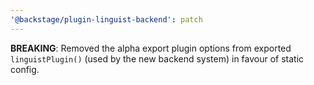 ```yaml
---
'@backstage/plugin-linguist-backend': patch
---
```


**BREAKING**: Removed the alpha export plugin options from exported `linguistPlugin()` (used by the new backend system) in favour of static config.
